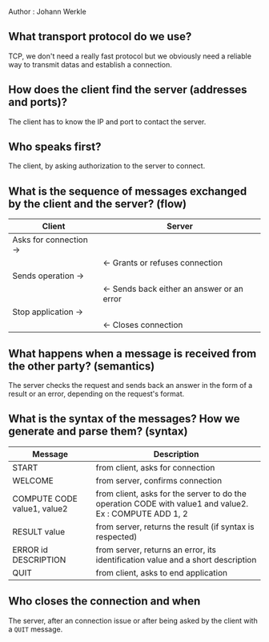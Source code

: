 Author : Johann Werkle

## What transport protocol do we use?

TCP, we don't need a really fast protocol but we obviously need a reliable way to transmit datas and establish a connection.

## How does the client find the server (addresses and ports)?

The client has to know the IP and port to contact the server.

## Who speaks first?

The client, by asking authorization to the server to connect.

## What is the sequence of messages exchanged by the client and the server? (flow)

| Client                 | Server                                     |
| ---------------------- | ------------------------------------------ |
| Asks for connection -> |                                            |
|                        | <- Grants or refuses connection            |
| Sends operation ->     |                                            |
|                        | <- Sends back either an answer or an error |
| Stop application ->    |                                            |
|                        | <- Closes connection                       |

## What happens when a message is received from the other party? (semantics)

The server checks the request and sends back an answer in the form of a result or an error, depending on the request's format.

## What is the syntax of the messages? How we generate and parse them? (syntax)

| Message                      | Description                                                  |
| ---------------------------- | ------------------------------------------------------------ |
| START                        | from client, asks for connection                             |
| WELCOME                      | from server, confirms connection                             |
| COMPUTE CODE  value1, value2 | from client, asks for the server to do the operation CODE with value1 and value2. Ex : COMPUTE ADD 1, 2 |
| RESULT value                 | from server, returns the result (if syntax is respected)     |
| ERROR id DESCRIPTION         | from server, returns an error, its identification value and a short description |
| QUIT                         | from client, asks to end application                         |

## Who closes the connection and when

The server, after an connection issue or after being asked by the client with a `QUIT` message.
